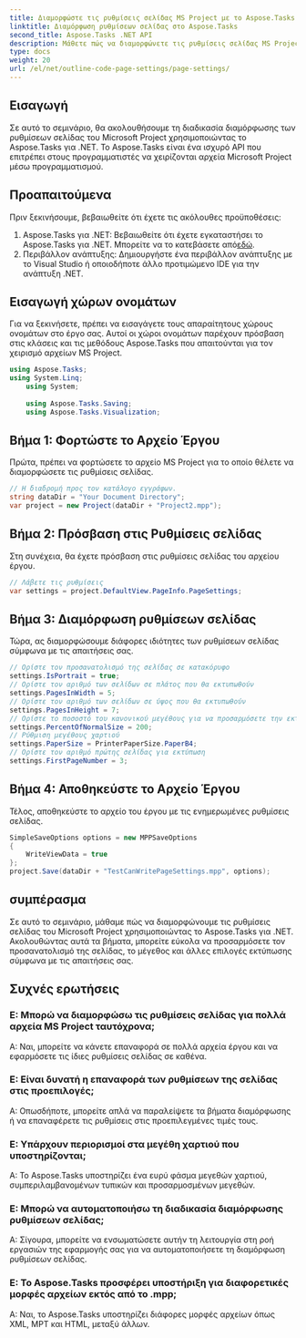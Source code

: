 ```yaml
---
title: Διαμορφώστε τις ρυθμίσεις σελίδας MS Project με το Aspose.Tasks
linktitle: Διαμόρφωση ρυθμίσεων σελίδας στο Aspose.Tasks
second_title: Aspose.Tasks .NET API
description: Μάθετε πώς να διαμορφώνετε τις ρυθμίσεις σελίδας MS Project χρησιμοποιώντας το Aspose.Tasks για .NET. Προσαρμόστε τον προσανατολισμό, το μέγεθος και πολλά άλλα με απλά βήματα.
type: docs
weight: 20
url: /el/net/outline-code-page-settings/page-settings/
---
```

## Εισαγωγή
Σε αυτό το σεμινάριο, θα ακολουθήσουμε τη διαδικασία διαμόρφωσης των ρυθμίσεων σελίδας του Microsoft Project χρησιμοποιώντας το Aspose.Tasks για .NET. Το Aspose.Tasks είναι ένα ισχυρό API που επιτρέπει στους προγραμματιστές να χειρίζονται αρχεία Microsoft Project μέσω προγραμματισμού.
## Προαπαιτούμενα
Πριν ξεκινήσουμε, βεβαιωθείτε ότι έχετε τις ακόλουθες προϋποθέσεις:
1.  Aspose.Tasks για .NET: Βεβαιωθείτε ότι έχετε εγκαταστήσει το Aspose.Tasks για .NET. Μπορείτε να το κατεβάσετε από[εδώ](https://releases.aspose.com/tasks/net/).
2. Περιβάλλον ανάπτυξης: Δημιουργήστε ένα περιβάλλον ανάπτυξης με το Visual Studio ή οποιοδήποτε άλλο προτιμώμενο IDE για την ανάπτυξη .NET.

## Εισαγωγή χώρων ονομάτων
Για να ξεκινήσετε, πρέπει να εισαγάγετε τους απαραίτητους χώρους ονομάτων στο έργο σας. Αυτοί οι χώροι ονομάτων παρέχουν πρόσβαση στις κλάσεις και τις μεθόδους Aspose.Tasks που απαιτούνται για τον χειρισμό αρχείων MS Project.
```csharp
using Aspose.Tasks;
using System.Linq;
    using System;
    
    using Aspose.Tasks.Saving;
    using Aspose.Tasks.Visualization;
```
## Βήμα 1: Φορτώστε το Αρχείο Έργου
Πρώτα, πρέπει να φορτώσετε το αρχείο MS Project για το οποίο θέλετε να διαμορφώσετε τις ρυθμίσεις σελίδας.
```csharp
// Η διαδρομή προς τον κατάλογο εγγράφων.
string dataDir = "Your Document Directory";
var project = new Project(dataDir + "Project2.mpp");
```
## Βήμα 2: Πρόσβαση στις Ρυθμίσεις σελίδας
Στη συνέχεια, θα έχετε πρόσβαση στις ρυθμίσεις σελίδας του αρχείου έργου.
```csharp
// Λάβετε τις ρυθμίσεις
var settings = project.DefaultView.PageInfo.PageSettings;
```
## Βήμα 3: Διαμόρφωση ρυθμίσεων σελίδας
Τώρα, ας διαμορφώσουμε διάφορες ιδιότητες των ρυθμίσεων σελίδας σύμφωνα με τις απαιτήσεις σας.
```csharp
// Ορίστε τον προσανατολισμό της σελίδας σε κατακόρυφο
settings.IsPortrait = true;
// Ορίστε τον αριθμό των σελίδων σε πλάτος που θα εκτυπωθούν
settings.PagesInWidth = 5;
// Ορίστε τον αριθμό των σελίδων σε ύψος που θα εκτυπωθούν
settings.PagesInHeight = 7;
// Ορίστε το ποσοστό του κανονικού μεγέθους για να προσαρμόσετε την εκτύπωση
settings.PercentOfNormalSize = 200;
// Ρύθμιση μεγέθους χαρτιού
settings.PaperSize = PrinterPaperSize.PaperB4;
// Ορίστε τον αριθμό πρώτης σελίδας για εκτύπωση
settings.FirstPageNumber = 3;
```
## Βήμα 4: Αποθηκεύστε το Αρχείο Έργου
Τέλος, αποθηκεύστε το αρχείο του έργου με τις ενημερωμένες ρυθμίσεις σελίδας.
```csharp
SimpleSaveOptions options = new MPPSaveOptions
{
    WriteViewData = true
};
project.Save(dataDir + "TestCanWritePageSettings.mpp", options);
```

## συμπέρασμα
Σε αυτό το σεμινάριο, μάθαμε πώς να διαμορφώνουμε τις ρυθμίσεις σελίδας του Microsoft Project χρησιμοποιώντας το Aspose.Tasks για .NET. Ακολουθώντας αυτά τα βήματα, μπορείτε εύκολα να προσαρμόσετε τον προσανατολισμό της σελίδας, το μέγεθος και άλλες επιλογές εκτύπωσης σύμφωνα με τις απαιτήσεις σας.

## Συχνές ερωτήσεις
### Ε: Μπορώ να διαμορφώσω τις ρυθμίσεις σελίδας για πολλά αρχεία MS Project ταυτόχρονα;
Α: Ναι, μπορείτε να κάνετε επαναφορά σε πολλά αρχεία έργου και να εφαρμόσετε τις ίδιες ρυθμίσεις σελίδας σε καθένα.
### Ε: Είναι δυνατή η επαναφορά των ρυθμίσεων της σελίδας στις προεπιλογές;
Α: Οπωσδήποτε, μπορείτε απλά να παραλείψετε τα βήματα διαμόρφωσης ή να επαναφέρετε τις ρυθμίσεις στις προεπιλεγμένες τιμές τους.
### Ε: Υπάρχουν περιορισμοί στα μεγέθη χαρτιού που υποστηρίζονται;
Α: Το Aspose.Tasks υποστηρίζει ένα ευρύ φάσμα μεγεθών χαρτιού, συμπεριλαμβανομένων τυπικών και προσαρμοσμένων μεγεθών.
### Ε: Μπορώ να αυτοματοποιήσω τη διαδικασία διαμόρφωσης ρυθμίσεων σελίδας;
Α: Σίγουρα, μπορείτε να ενσωματώσετε αυτήν τη λειτουργία στη ροή εργασιών της εφαρμογής σας για να αυτοματοποιήσετε τη διαμόρφωση ρυθμίσεων σελίδας.
### Ε: Το Aspose.Tasks προσφέρει υποστήριξη για διαφορετικές μορφές αρχείων εκτός από το .mpp;
Α: Ναι, το Aspose.Tasks υποστηρίζει διάφορες μορφές αρχείων όπως XML, MPT και HTML, μεταξύ άλλων.